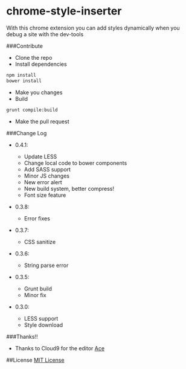 # chrome-style-inserter

With this chrome extension you can add styles dynamically when you debug a site with the dev-tools

###Contribute
* Clone the repo
* Install dependencies
```bash
npm install
bower install
```
* Make you changes
* Build
```bash
grunt compile:build
```
* Make the pull request

###Change Log
* 0.4.1:
    * Update LESS
    * Change local code to bower components
    * Add SASS support
    * Minor JS changes
    * New error alert
    * New build system, better compress!
    * Font size feature
* 0.3.8:
    * Error fixes

* 0.3.7:
    * CSS sanitize

* 0.3.6:
    * String parse error

* 0.3.5:
    * Grunt build
    * Minor fix

* 0.3.0:
    * LESS support
    * Style download

###Thanks!!
* Thanks to Cloud9 for the editor [Ace](http://ace.c9.io/)

##License
[MIT License](http://opensource.org/licenses/MIT)
